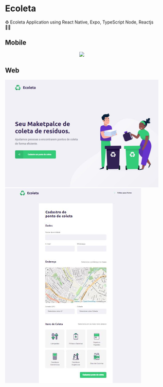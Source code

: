 # Ecoleta

♻️ Ecoleta Application using React Native, Expo, TypeScript
Node, Reactjs 🐱‍🏍

## Mobile
<p align="center">
 <img src="/image/Sem título-1.jpg" /> 
</p>


## Web

<img src="/image/ecoletaw.JPG" />
<img src="/image/ecoletaw2.JPG" />


